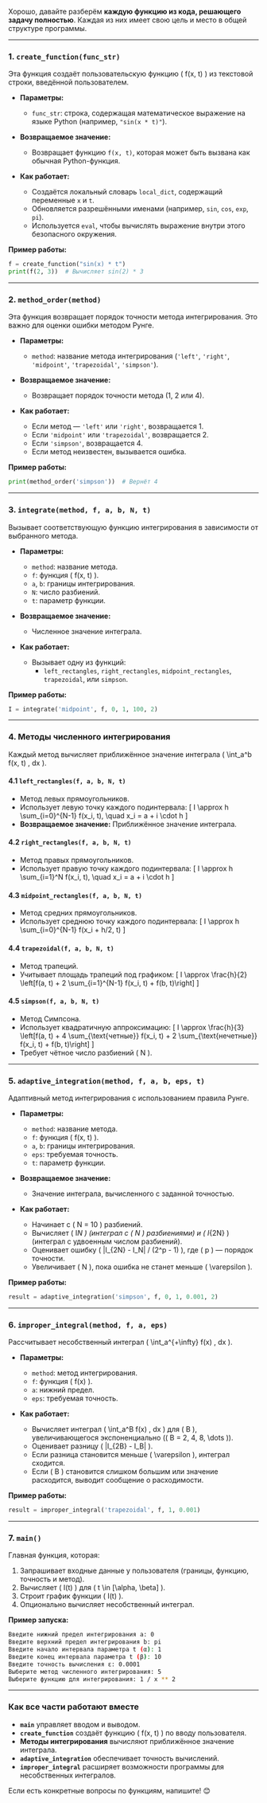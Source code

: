 Хорошо, давайте разберём **каждую функцию из кода, решающего задачу полностью**. Каждая из них имеет свою цель и место в общей структуре программы.

---

### **1. `create_function(func_str)`**

Эта функция создаёт пользовательскую функцию \( f(x, t) \) из текстовой строки, введённой пользователем.

- **Параметры:**
  - `func_str`: строка, содержащая математическое выражение на языке Python (например, `"sin(x * t)"`).
- **Возвращаемое значение:**

  - Возвращает функцию `f(x, t)`, которая может быть вызвана как обычная Python-функция.

- **Как работает:**
  - Создаётся локальный словарь `local_dict`, содержащий переменные `x` и `t`.
  - Обновляется разрешёнными именами (например, `sin`, `cos`, `exp`, `pi`).
  - Используется `eval`, чтобы вычислять выражение внутри этого безопасного окружения.

**Пример работы:**

```python
f = create_function("sin(x) * t")
print(f(2, 3))  # Вычисляет sin(2) * 3
```

---

### **2. `method_order(method)`**

Эта функция возвращает порядок точности метода интегрирования. Это важно для оценки ошибки методом Рунге.

- **Параметры:**

  - `method`: название метода интегрирования (`'left'`, `'right'`, `'midpoint'`, `'trapezoidal'`, `'simpson'`).

- **Возвращаемое значение:**

  - Возвращает порядок точности метода (1, 2 или 4).

- **Как работает:**
  - Если метод — `'left'` или `'right'`, возвращается 1.
  - Если `'midpoint'` или `'trapezoidal'`, возвращается 2.
  - Если `'simpson'`, возвращается 4.
  - Если метод неизвестен, вызывается ошибка.

**Пример работы:**

```python
print(method_order('simpson'))  # Вернёт 4
```

---

### **3. `integrate(method, f, a, b, N, t)`**

Вызывает соответствующую функцию интегрирования в зависимости от выбранного метода.

- **Параметры:**

  - `method`: название метода.
  - `f`: функция \( f(x, t) \).
  - `a`, `b`: границы интегрирования.
  - `N`: число разбиений.
  - `t`: параметр функции.

- **Возвращаемое значение:**

  - Численное значение интеграла.

- **Как работает:**
  - Вызывает одну из функций:
    - `left_rectangles`, `right_rectangles`, `midpoint_rectangles`, `trapezoidal`, или `simpson`.

**Пример работы:**

```python
I = integrate('midpoint', f, 0, 1, 100, 2)
```

---

### **4. Методы численного интегрирования**

Каждый метод вычисляет приближённое значение интеграла \( \int_a^b f(x, t) \, dx \).

#### **4.1 `left_rectangles(f, a, b, N, t)`**

- Метод левых прямоугольников.
- Использует левую точку каждого подинтервала:
  \[
  I \approx h \sum\_{i=0}^{N-1} f(x_i, t), \quad x_i = a + i \cdot h
  \]
- **Возвращаемое значение:** Приближённое значение интеграла.

#### **4.2 `right_rectangles(f, a, b, N, t)`**

- Метод правых прямоугольников.
- Использует правую точку каждого подинтервала:
  \[
  I \approx h \sum\_{i=1}^N f(x_i, t), \quad x_i = a + i \cdot h
  \]

#### **4.3 `midpoint_rectangles(f, a, b, N, t)`**

- Метод средних прямоугольников.
- Использует среднюю точку каждого подинтервала:
  \[
  I \approx h \sum\_{i=0}^{N-1} f(x_i + h/2, t)
  \]

#### **4.4 `trapezoidal(f, a, b, N, t)`**

- Метод трапеций.
- Учитывает площадь трапеций под графиком:
  \[
  I \approx \frac{h}{2} \left[f(a, t) + 2 \sum_{i=1}^{N-1} f(x_i, t) + f(b, t)\right]
  \]

#### **4.5 `simpson(f, a, b, N, t)`**

- Метод Симпсона.
- Использует квадратичную аппроксимацию:
  \[
  I \approx \frac{h}{3} \left[f(a, t) + 4 \sum_{\text{четные}} f(x_i, t) + 2 \sum_{\text{нечетные}} f(x_i, t) + f(b, t)\right]
  \]
- Требует чётное число разбиений \( N \).

---

### **5. `adaptive_integration(method, f, a, b, eps, t)`**

Адаптивный метод интегрирования с использованием правила Рунге.

- **Параметры:**

  - `method`: название метода.
  - `f`: функция \( f(x, t) \).
  - `a`, `b`: границы интегрирования.
  - `eps`: требуемая точность.
  - `t`: параметр функции.

- **Возвращаемое значение:**

  - Значение интеграла, вычисленного с заданной точностью.

- **Как работает:**
  - Начинает с \( N = 10 \) разбиений.
  - Вычисляет \( I*N \) (интеграл с \( N \) разбиениями) и \( I*{2N} \) (интеграл с удвоенным числом разбиений).
  - Оценивает ошибку \( |I\_{2N} - I_N| / (2^p - 1) \), где \( p \) — порядок точности.
  - Увеличивает \( N \), пока ошибка не станет меньше \( \varepsilon \).

**Пример работы:**

```python
result = adaptive_integration('simpson', f, 0, 1, 0.001, 2)
```

---

### **6. `improper_integral(method, f, a, eps)`**

Рассчитывает несобственный интеграл \( \int_a^{+\infty} f(x) \, dx \).

- **Параметры:**

  - `method`: метод интегрирования.
  - `f`: функция \( f(x) \).
  - `a`: нижний предел.
  - `eps`: требуемая точность.

- **Как работает:**
  - Вычисляет интеграл \( \int_a^B f(x) \, dx \) для \( B \), увеличивающегося экспоненциально (\( B = 2, 4, 8, \dots \)).
  - Оценивает разницу \( |I\_{2B} - I_B| \).
  - Если разница становится меньше \( \varepsilon \), интеграл сходится.
  - Если \( B \) становится слишком большим или значение расходится, выводит сообщение о расходимости.

**Пример работы:**

```python
result = improper_integral('trapezoidal', f, 1, 0.001)
```

---

### **7. `main()`**

Главная функция, которая:

1. Запрашивает входные данные у пользователя (границы, функцию, точность и метод).
2. Вычисляет \( I(t) \) для \( t \in [\alpha, \beta] \).
3. Строит график функции \( I(t) \).
4. Опционально вычисляет несобственный интеграл.

**Пример запуска:**

```bash
Введите нижний предел интегрирования a: 0
Введите верхний предел интегрирования b: pi
Введите начало интервала параметра t (α): 1
Введите конец интервала параметра t (β): 10
Введите точность вычисления ε: 0.0001
Выберите метод численного интегрирования: 5
Выберите функцию для интегрирования: 1 / x ** 2
```

---

### **Как все части работают вместе**

- **`main`** управляет вводом и выводом.
- **`create_function`** создаёт функцию \( f(x, t) \) по вводу пользователя.
- **Методы интегрирования** вычисляют приближённое значение интеграла.
- **`adaptive_integration`** обеспечивает точность вычислений.
- **`improper_integral`** расширяет возможности программы для несобственных интегралов.

Если есть конкретные вопросы по функциям, напишите! 😊
